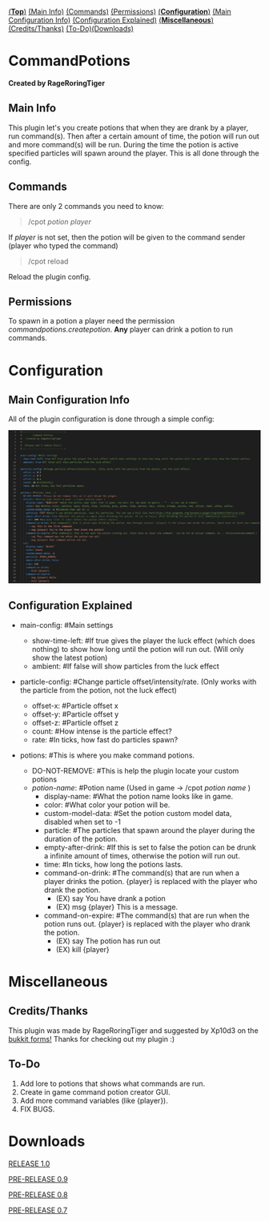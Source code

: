 [(**Top**)](https://github.com/RageRoringTiger/CommandPotions/blob/master/README.md#commandpotions) [(Main Info)](https://github.com/RageRoringTiger/CommandPotions/blob/master/README.md#main-info) [(Commands)](https://github.com/RageRoringTiger/CommandPotions/blob/master/README.md#commands) [(Permissions)](https://github.com/RageRoringTiger/CommandPotions/blob/master/README.md#permissions) [(**Configuration**)](https://github.com/RageRoringTiger/CommandPotions/blob/master/README.md#configuration) [(Main Configuration Info)](https://github.com/RageRoringTiger/CommandPotions/blob/master/README.md#main-configuration-info) [(Configuration Explained)](https://github.com/RageRoringTiger/CommandPotions/blob/master/README.md#configuration-explained) [(**Miscellaneous**)](https://github.com/RageRoringTiger/CommandPotions/blob/master/README.md#miscellaneous) [(Credits/Thanks)](https://github.com/RageRoringTiger/CommandPotions/blob/master/README.md#creditsthanks) [(To-Do)](https://github.com/RageRoringTiger/CommandPotions/blob/master/README.md#to-do)[(Downloads)](https://github.com/RageRoringTiger/CommandPotions/blob/master/README.md#downloads)
# CommandPotions
**Created by RageRoringTiger**


## Main Info
This plugin let's you create potions that when they are drank by a player, run command(s). Then after a certain amount of time, the potion will run out and more command(s) will be run. During the time the potion is active specified particles will spawn around the player. This is all done through the config.

## Commands
There are only 2 commands you need to know:
> /cpot *potion* *player*

If *player* is not set, then the potion will be given to the command sender (player who typed the command)
> /cpot reload

Reload the plugin config.

## Permissions
To spawn in a potion a player need the permission *commandpotions.createpotion*. __Any__ player can drink a potion to run commands.

# Configuration
## Main Configuration Info
All of the plugin configuration is done through a simple config:

![Config Image](/images/config.png/)


## Configuration Explained
* main-config: #Main settings
  * show-time-left: #If true gives the player the luck effect (which does nothing) to show how long until the potion will run out. (Will only show the latest potion)
  * ambient: #If false will show particles from the luck effect

* particle-config: #Change particle offset/intensity/rate. (Only works with the particle from the potion, not the luck effect)
  * offset-x: #Particle offset x
  * offset-y: #Particle offset y
  * offset-z: #Particle offset z
  * count: #How intense is the particle effect?
  * rate: #In ticks, how fast do particles spawn?

* potions: #This is where you make command potions.
  * DO-NOT-REMOVE: #This is help the plugin locate your custom potions
  * _potion-name_: #Potion name (Used in game -> /cpot _potion name_ )
    * display-name: #What the potion name looks like in game.
    * color: #What color your potion will be.
    * custom-model-data: #Set the potion custom model data, disabled when set to -1
    * particle: #The particles that spawn around the player during the duration of the potion.
    * empty-after-drink: #If this is set to false the potion can be drunk a infinite amount of times, otherwise the potion will run out.
    * time: #In ticks, how long the potions lasts.
    * command-on-drink: #The command(s) that are run when a player drinks the potion. {player} is replaced with the player who drank the potion.
      * (EX) say You have drank a potion
      * (EX) msg {player} This is a message.
    * command-on-expire: #The command(s) that are run when the potion runs out. {player} is replaced with the player who drank the potion.
      * (EX) say The potion has run out
      * (EX) kill {player}

# Miscellaneous
## Credits/Thanks
This plugin was made by RageRoringTiger and suggested by Xp10d3 on the [bukkit forms!](https://bukkit.org/threads/command-potions.487593/)
Thanks for checking out my plugin :)

## To-Do
1. Add lore to potions that shows what commands are run.
1. Create in game command potion creator GUI.
1. Add more command variables (like {player}).
1. FIX BUGS.

# Downloads
[RELEASE 1.0](https://github.com/RageRoringTiger/CommandPotions/raw/master/compiled/CommandPotions1-3.jar)

[PRE-RELEASE 0.9](https://github.com/RageRoringTiger/CommandPotions/raw/master/compiled/CommandPotions1-2.jar)

[PRE-RELEASE 0.8](https://github.com/RageRoringTiger/CommandPotions/raw/master/compiled/CommandPotions1-1.jar)

[PRE-RELEASE 0.7](https://github.com/RageRoringTiger/CommandPotions/raw/master/compiled/CommandPotions.jar)
